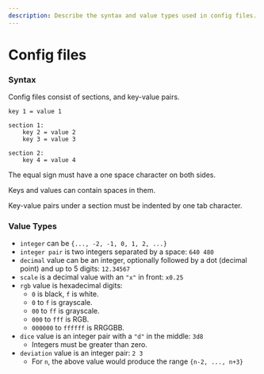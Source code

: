 ```yaml
---
description: Describe the syntax and value types used in config files.
---
```


# Config files

### Syntax

Config files consist of sections, and key-value pairs.

```
key 1 = value 1

section 1:
    key 2 = value 2
    key 3 = value 3

section 2:
    key 4 = value 4
```

The equal sign must have a one space character on both sides.

Keys and values can contain spaces in them.

Key-value pairs under a section must be indented by one tab character.

### Value Types

* `integer` can be `{..., -2, -1, 0, 1, 2, ...}`
* `integer pair` is two integers separated by a space: `640 480`
* `decimal` value can be an integer, optionally followed by a dot (decimal point) and up to 5 digits: `12.34567`
* `scale` is a decimal value with an `"x"` in front: `x0.25`
* `rgb` value is hexadecimal digits:
  * `0` is black, `f` is white.
  * `0` to `f` is grayscale.
  * `00` to `ff` is grayscale.
  * `000` to `fff` is RGB.
  * `000000` to `ffffff` is RRGGBB.
* `dice` value is an integer pair with a `"d"` in the middle: `3d8`
  * Integers must be greater than zero.
* `deviation` value is an integer pair: `2 3`
  * For `n`, the above value would produce the range `{n-2, ..., n+3}`

